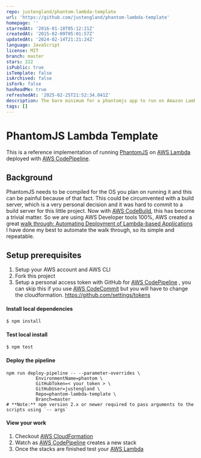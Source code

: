 ```yaml
---
repo: justengland/phantom-lambda-template
url: 'https://github.com/justengland/phantom-lambda-template'
homepage: ''
starredAt: '2016-01-18T05:12:21Z'
createdAt: '2015-02-09T05:01:57Z'
updatedAt: '2024-02-14T21:21:24Z'
language: JavaScript
license: MIT
branch: master
stars: 222
isPublic: true
isTemplate: false
isArchived: false
isFork: false
hasReadMe: true
refreshedAt: '2025-02-25T21:52:34.041Z'
description: The bare minimum for a phantomjs app to run on Amazon Lambda.
tags: []
---
```


# PhantomJS Lambda Template

This is a reference implementation of running [PhantomJS](http://phantomjs.org/) on [AWS Lambda](http://aws.amazon.com/lambda/) deployed with [AWS CodePipeline](https://aws.amazon.com/codepipeline/).

## Background
PhantomJS needs to be compiled for the OS you plan on running it and this can be painful because of that fact. This could be circumvented with a build server, which is a very personal decision and it was hard to commit to a build server for this little project.
Now with [AWS CodeBuild](http://aws.amazon.com/codebuild/), this has become a trivial matter. So we are using AWS Developer tools 100%, AWS created a great
[walk through: Automating Deployment of Lambda-based Applications](http://docs.aws.amazon.com/lambda/latest/dg/automating-deployment.html)
I have done my best to automate the walk through, so its simple and repeatable.

## Setup prerequisites
1. Setup your AWS account and AWS CLI
1. Fork this project
1. Setup a personal access token with GitHub for [AWS CodePipeline](https://aws.amazon.com/codepipeline/) , you can skip this if you use [AWS CodeCommit](https://aws.amazon.com/codecommit/) but you will have to change the cloudformation.
https://github.com/settings/tokens

#### Install local dependencies 
```
$ npm install
```

#### Test local install 
```
$ npm test
```

#### Deploy the pipeline
```
npm run deploy-pipeline -- --parameter-overrides \
           EnvironmentName=phantom \
           GitHubToken=< your token > \
           GitHubUser=justengland \
           Repo=phantom-lambda-template \
           Branch=master
# **Note:** npm version 2.x or newer required to pass arguments to the scripts using `-- args`
```
#### View your work
1. Checkout [AWS CloudFormation](https://console.aws.amazon.com/cloudformation/home)
1. Watch as [AWS CodePipeline](https://console.aws.amazon.com/codepipeline/home) creates a new stack
1. Once the stacks are finished test your [AWS Lambda](https://console.aws.amazon.com/lambda/home)
